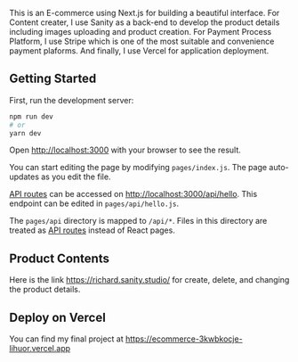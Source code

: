 This is an E-commerce using Next.js for building a beautiful interface. For Content creater, I use Sanity as a back-end to develop the product details including images uploading and product creation. For Payment Process Platform, I use Stripe which is one of the most suitable and convenience payment plaforms. And finally, I use Vercel for application deployment.

## Getting Started

First, run the development server:

```bash
npm run dev
# or
yarn dev
```

Open [http://localhost:3000](http://localhost:3000) with your browser to see the result.

You can start editing the page by modifying `pages/index.js`. The page auto-updates as you edit the file.

[API routes](https://nextjs.org/docs/api-routes/introduction) can be accessed on [http://localhost:3000/api/hello](http://localhost:3000/api/hello). This endpoint can be edited in `pages/api/hello.js`.

The `pages/api` directory is mapped to `/api/*`. Files in this directory are treated as [API routes](https://nextjs.org/docs/api-routes/introduction) instead of React pages.

## Product Contents
Here is the link https://richard.sanity.studio/ for create, delete, and changing the product details.

## Deploy on Vercel

You can find my final project at https://ecommerce-3kwbkocje-lihuor.vercel.app
